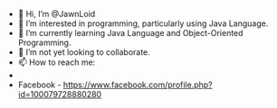 - 👋 Hi, I’m @JawnLoid
- 👀 I’m interested in programming, particularly using Java Language.
- 🌱 I’m currently learning Java Language and Object-Oriented Programming.
- 💞️ I’m not yet looking to collaborate.
- 📫 How to reach me:
- 
- Facebook - https://www.facebook.com/profile.php?id=100079728880280

<!---
JawnLoid/JawnLoid is a ✨ special ✨ repository because its `README.md` (this file) appears on your GitHub profile.
You can click the Preview link to take a look at your changes.
--->
